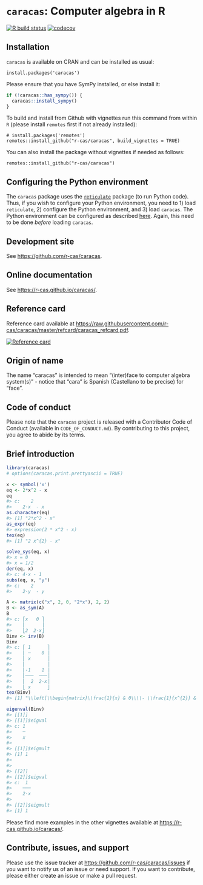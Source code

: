 
<!-- README.md is generated from README.Rmd. Please edit only README.Rmd! -->

# `caracas`: Computer algebra in R

<!-- badges: start -->

[![R build
status](https://github.com/r-cas/caracas/workflows/R-CMD-check/badge.svg)](https://github.com/r-cas/caracas/actions)
[![codecov](https://codecov.io/gh/r-cas/caracas/graph/badge.svg?token=HF9MZ6AUWA)](https://app.codecov.io/gh/r-cas/caracas)
<!-- badges: end -->

## Installation

`caracas` is available on CRAN and can be installed as usual:

    install.packages('caracas')

Please ensure that you have SymPy installed, or else install it:

``` r
if (!caracas::has_sympy()) {
  caracas::install_sympy() 
}
```

To build and install from Github with vignettes run this command from
within `R` (please install `remotes` first if not already installed):

    # install.packages('remotes')
    remotes::install_github("r-cas/caracas", build_vignettes = TRUE)

You can also install the package without vignettes if needed as follows:

    remotes::install_github("r-cas/caracas")

## Configuring the Python environment

The `caracas` package uses the
[`reticulate`](https://github.com/rstudio/reticulate) package (to run
Python code). Thus, if you wish to configure your Python environment,
you need to 1) load `reticulate`, 2) configure the Python environment,
and 3) load `caracas`. The Python environment can be configured as
described
[here](https://rstudio.github.io/reticulate/articles/versions.html).
Again, this need to be done *before* loading `caracas`.

## Development site

See <https://github.com/r-cas/caracas>.

## Online documentation

See <https://r-cas.github.io/caracas/>.

## Reference card

Reference card available at
<https://raw.githubusercontent.com/r-cas/caracas/master/refcard/caracas_refcard.pdf>.

[![Reference
card](https://raw.githubusercontent.com/r-cas/caracas/master/refcard/caracas_refcard.png)](https://raw.githubusercontent.com/r-cas/caracas/master/refcard/caracas_refcard.pdf)

## Origin of name

The name “caracas” is intended to mean “(inter)face to computer algebra
system(s)” - notice that “cara” is Spanish (Castellano to be precise)
for “face”.

## Code of conduct

Please note that the `caracas` project is released with a Contributor
Code of Conduct (available in `CODE_OF_CONDUCT.md`). By contributing to
this project, you agree to abide by its terms.

## Brief introduction

``` r
library(caracas)
# options(caracas.print.prettyascii = TRUE)
```

``` r
x <- symbol('x')
eq <- 2*x^2 - x
eq
#> c:    2    
#>    2⋅x  - x
as.character(eq)
#> [1] "2*x^2 - x"
as_expr(eq)
#> expression(2 * x^2 - x)
tex(eq)
#> [1] "2 x^{2} - x"
```

``` r
solve_sys(eq, x)
#> x = 0
#> x = 1/2
der(eq, x)
#> c: 4⋅x - 1
subs(eq, x, "y")
#> c:    2    
#>    2⋅y  - y
```

``` r
A <- matrix(c("x", 2, 0, "2*x"), 2, 2)
B <- as_sym(A)
B
#> c: ⎡x   0 ⎤
#>    ⎢      ⎥
#>    ⎣2  2⋅x⎦
Binv <- inv(B)
Binv
#> c: ⎡ 1      ⎤
#>    ⎢ ─    0 ⎥
#>    ⎢ x      ⎥
#>    ⎢        ⎥
#>    ⎢-1    1 ⎥
#>    ⎢───  ───⎥
#>    ⎢  2  2⋅x⎥
#>    ⎣ x      ⎦
tex(Binv)
#> [1] "\\left[\\begin{matrix}\\frac{1}{x} & 0\\\\- \\frac{1}{x^{2}} & \\frac{1}{2 x}\\end{matrix}\\right]"
```

``` r
eigenval(Binv)
#> [[1]]
#> [[1]]$eigval
#> c: 1
#>    ─
#>    x
#> 
#> [[1]]$eigmult
#> [1] 1
#> 
#> 
#> [[2]]
#> [[2]]$eigval
#> c:  1 
#>    ───
#>    2⋅x
#> 
#> [[2]]$eigmult
#> [1] 1
```

Please find more examples in the other vignettes available at
<https://r-cas.github.io/caracas/>.

## Contribute, issues, and support

Please use the issue tracker at
<https://github.com/r-cas/caracas/issues> if you want to notify us of an
issue or need support. If you want to contribute, please either create
an issue or make a pull request.
